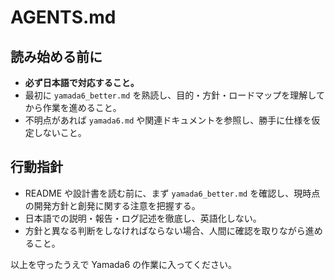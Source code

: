 # AGENTS.md

## 読み始める前に
- **必ず日本語で対応すること。**
- 最初に `yamada6_better.md` を熟読し、目的・方針・ロードマップを理解してから作業を進めること。
- 不明点があれば `yamada6.md` や関連ドキュメントを参照し、勝手に仕様を仮定しないこと。

## 行動指針
- README や設計書を読む前に、まず `yamada6_better.md` を確認し、現時点の開発方針と創発に関する注意を把握する。
- 日本語での説明・報告・ログ記述を徹底し、英語化しない。
- 方針と異なる判断をしなければならない場合、人間に確認を取りながら進めること。

以上を守ったうえで Yamada6 の作業に入ってください。
